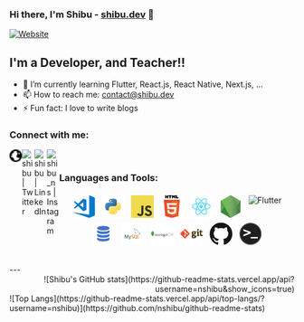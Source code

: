 ### Hi there, I'm Shibu - [shibu.dev][website] 👋

[![Website](https://img.shields.io/website?label=shibu.dev&style=for-the-badge&url=https%3A%2F%2Fshibu.dev)](https://shibu.dev)

## I'm a Developer, and Teacher!!

- 🌱 I’m currently learning Flutter, React.js, React Native, Next.js, ...
- 📫 How to reach me: <contact@shibu.dev>
- ⚡ Fun fact: I love to write blogs

### Connect with me:

[<img align="left" alt="shibu.dev" width="22px" src="https://raw.githubusercontent.com/iconic/open-iconic/master/svg/globe.svg" />][website]
[<img align="left" alt="shibu | Twitter" width="22px" src="https://cdn.jsdelivr.net/npm/simple-icons@v3/icons/twitter.svg" />][twitter]
[<img align="left" alt="shibu | LinkedIn" width="22px" src="https://cdn.jsdelivr.net/npm/simple-icons@v3/icons/linkedin.svg" />][linkedin]
[<img align="left" alt="shibu_ns | Instagram" width="22px" src="https://cdn.jsdelivr.net/npm/simple-icons@v3/icons/instagram.svg" />][instagram]

<br />

### Languages and Tools:

<p align="center">
 <img src="https://raw.githubusercontent.com/github/explore/80688e429a7d4ef2fca1e82350fe8e3517d3494d/topics/visual-studio-code/visual-studio-code.png" alt="VS Code" height="40" style="vertical-align:top; margin:4px">
<img src="https://raw.githubusercontent.com/github/explore/80688e429a7d4ef2fca1e82350fe8e3517d3494d/topics/python/python.png" alt="Python" height="40" style="vertical-align:top; margin:4px">
<img src="https://raw.githubusercontent.com/github/explore/80688e429a7d4ef2fca1e82350fe8e3517d3494d/topics/javascript/javascript.png" alt="Javascript" height="40" style="vertical-align:top; margin:4px">
<img src="https://raw.githubusercontent.com/github/explore/80688e429a7d4ef2fca1e82350fe8e3517d3494d/topics/html/html.png" alt="HTML" height="40" style="vertical-align:top; margin:4px">
  
<img src="https://raw.githubusercontent.com/github/explore/80688e429a7d4ef2fca1e82350fe8e3517d3494d/topics/react/react.png" alt="React" height="40" style="vertical-align:top; margin:4px">
 <img src="https://raw.githubusercontent.com/github/explore/80688e429a7d4ef2fca1e82350fe8e3517d3494d/topics/nodejs/nodejs.png" alt="Node.js" height="40" style="vertical-align:top; margin:4px">
 <img src="https://avatars.githubusercontent.com/u/14101776?s=200" alt="Flutter" height="40" style="vertical-align:top; margin:4px">
  
 <img src="https://raw.githubusercontent.com/github/explore/80688e429a7d4ef2fca1e82350fe8e3517d3494d/topics/sql/sql.png" alt="SQL" height="40" style="vertical-align:top; margin:4px">
 <img src="https://raw.githubusercontent.com/github/explore/80688e429a7d4ef2fca1e82350fe8e3517d3494d/topics/mysql/mysql.png" alt="MySQL" height="40" style="vertical-align:top; margin:4px">
 <img src="https://raw.githubusercontent.com/github/explore/80688e429a7d4ef2fca1e82350fe8e3517d3494d/topics/mongodb/mongodb.png" alt="MongoDB" height="40" style="vertical-align:top; margin:4px">
  
  <img src="https://raw.githubusercontent.com/github/explore/80688e429a7d4ef2fca1e82350fe8e3517d3494d/topics/git/git.png" alt="Git" height="40" style="vertical-align:top; margin:4px">
  <img src="https://raw.githubusercontent.com/github/explore/78df643247d429f6cc873026c0622819ad797942/topics/github/github.png" alt="GitHub" height="40" style="vertical-align:top; margin:4px">
  <img src="https://raw.githubusercontent.com/github/explore/80688e429a7d4ef2fca1e82350fe8e3517d3494d/topics/terminal/terminal.png" alt="Terminal" height="40" style="vertical-align:top; margin:4px">
  
</p>
<br />
---

<div style="text-align: right">![Shibu's GitHub stats](https://github-readme-stats.vercel.app/api?username=nshibu&show_icons=true) </div>
<div style="text-align: left">![Top Langs](https://github-readme-stats.vercel.app/api/top-langs/?username=nshibu)](https://github.com/nshibu/github-readme-stats) </div>

[website]: https://shibu.dev
[twitter]: https://twitter.com/shibu_nadarajan
[instagram]: https://instagram.com/shibu_ns
[linkedin]: https://linkedin.com/in/nshibu
